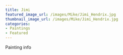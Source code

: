 ```yaml
---
title: Jimi
featured_image_url: /images/Mike/Jimi_Hendrix.jpg
thumbnail_image_url: /images/Mike/Jimi_Hendrix.jpg
categories: 
- Paintings
- Featured
---
```

Painting info

